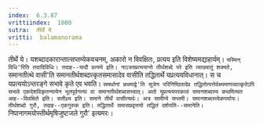 ```yaml
---
index:  6.3.87
vrittiindex:  1000
sutra:  तीर्थे ये
vritti:  balamanorama 
---
```


तीर्थे ये। यशब्दादकारान्तात्सप्तम्येकवचनम्, अकारो न विवक्षितः, प्रत्यय इति विशेष्यमद्याहार्यम्। `यस्मिन् विधि'रिति तदादिविधिः। तदाह--यादौ प्रत्यये इति। नाऽत्रयप्रत्ययान्ते तीर्थशब्दे परे इति व्याख्यातुं शक्यते, `समानतीत्थे वासी'ति समानतीर्थशब्दात्कृतसमासादेव वासीति तद्धितार्थे यप्रत्ययविधानात्। स च यप्रत्ययोऽन्तरङ्गे सभावे कृते एव भवति। `समर्थानां प्रथमाद्वे'ति सूत्रेण परिनिष्ठितादेव तद्धितोत्पत्तेर्वक्ष्यमाणत्वात्कृतेऽपि सभावे एकदेशविकृतन्यायेन भूतपूर्वगत्या वा समानतीर्थशब्दसत्त्वात्। अतो युप्रत्ययपरकत्वं समानशब्दस्य कथमित्यत आह--विवक्षिते इति। सतीथ्र्य इति। समाने तीर्थे वासीत्यर्थः। अत्र सामीप्ये सप्तमी। समानशब्दस्त्वेकपर्यायः। तीर्थशब्दो गुरौ, तदाह--एकगुरुक इति। तद्धितार्थे समासप्रवृत्तयो तद्धितं दर्शयति--समानेति। `निपानागमयोस्तीर्थमृषिजुष्टजले गुरौ' इत्यमरः।

